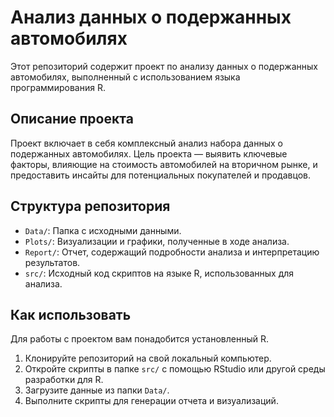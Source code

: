 # Анализ данных о подержанных автомобилях

Этот репозиторий содержит проект по анализу данных о подержанных автомобилях, выполненный с использованием языка программирования R.

## Описание проекта

Проект включает в себя комплексный анализ набора данных о подержанных автомобилях. Цель проекта — выявить ключевые факторы, влияющие на стоимость автомобилей на вторичном рынке, и предоставить инсайты для потенциальных покупателей и продавцов.

## Структура репозитория

- `Data/`: Папка с исходными данными.
- `Plots/`: Визуализации и графики, полученные в ходе анализа.
- `Report/`: Отчет, содержащий подробности анализа и интерпретацию результатов.
- `src/`: Исходный код скриптов на языке R, использованных для анализа.

## Как использовать

Для работы с проектом вам понадобится установленный R.

1. Клонируйте репозиторий на свой локальный компьютер.
2. Откройте скрипты в папке `src/` с помощью RStudio или другой среды разработки для R.
3. Загрузите данные из папки `Data/`.
4. Выполните скрипты для генерации отчета и визуализаций.


